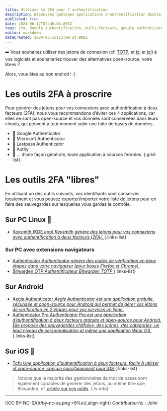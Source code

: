```yaml
---
title: Utiliser le 2FA pour l'authentification
description: Découvrez quelques applications d'authentification double-facteurs
published: true
date: 2024-06-17T07:36:04.895Z
tags: 2fa, double authentification, multi-facteurs, google authenticator, lastpass authenticator, authy, otp, aegis, keysmith
editor: markdown
dateCreated: 2024-05-15T13:09:24.980Z
---
```


:arrow_right: Vous souhaitez utiliser des jetons de connexion (cf. [TOTP](https://wikilibriste.fr/fr/glossaire#totp), et [ici](https://wikilibriste.fr/hygiene-numerique#acc%C3%A8s-aux-informations-ou-authentification) et [ici](https://wikilibriste.fr/hygiene-numerique#authentification)) à vos logiciels et souhaiteriez trouver des alternatives open-source, voire libres ?

Alors, vous êtes au bon endroit ! :)

# Les outils 2FA à proscrire

Pour générer des jetons pour vos connexions avec authentification à deux facteurs (2FA), nous vous recommandons d’éviter ces 4 applications, car elles ne sont pas open-source et vos données sont conservées dans leurs clouds, qui peuvent à tout moment subir une fuite de bases de données.
- 🛑 Google Authenticator
- 🛑 Microsoft Authenticator
- 🛑 Lastpass Authenticator
- 🛑 Authy
- 🛑 ... d’une façon générale, toute application à sources fermées.
{.grid-list}

# Les outils 2FA "libres"

En utilisant un des outils suivants, vos identifiants sont conservés localement et vous pouvez exporter/importer votre liste de jetons pour en faire des sauvegardes sur lesquelles vous gardez le contrôle.

## Sur PC Linux 🐧

- [Keysmith (KDE app) *Keysmith génère des jetons pour vos connexions avec authentification à deux facteurs (2FA).* ](https://apps.kde.org/fr/keysmith/)
{.links-list}

### Sur PC avec extensions navigateurs

- [Authenticator *Authenticator génère des codes de vérification en deux étapes dans votre navigateur (pour bases Firefox et Chrome).* ](https://authenticator.cc)
- [Bitwarden OTP *Authentificateur Bitwarden TOTP* ](https://bitwarden.com/fr-fr/help/integrated-authenticator/)
{.links-list}

## Sur Android <span class="mdi mdi-android"></span>

- [Aegis Authenticator *Aegis Authenticator est une application gratuite, sécurisée et open-source pour Android qui permet de gérer vos jetons de vérification en 2 étapes pour vos services en ligne.* ](https://getaegis.app)
- [Authenticator Pro *Authenticator Pro est une application d’authentification à deux facteurs gratuite et open-source pour Android. Elle propose des sauvegardes chiffrées, des icônes, des catégories, un haut niveau de personnalisation et même une application Wear OS.* ](https://authenticatorpro.jmh.me)
{.links-list}

## Sur iOS 📱

- [Tofu *Une application d’authentification à deux facteurs, facile à utiliser et open-source, conçue spécifiquement pour iOS* ](https://tofuauth.com)
{.links-list}

> Notons que la majorité des gestionnaires de mot de passe sont également capables de générer des jetons, au même titre que Bitwarden, cf. [article sur ces outils](/debutant/gestionnaire-mots-passe).
{.is-info}

---
![CC BY-NC-SA](/by-nc-sa.png =9%x){.align-right} *Contributeur(s) : John*
<br>
